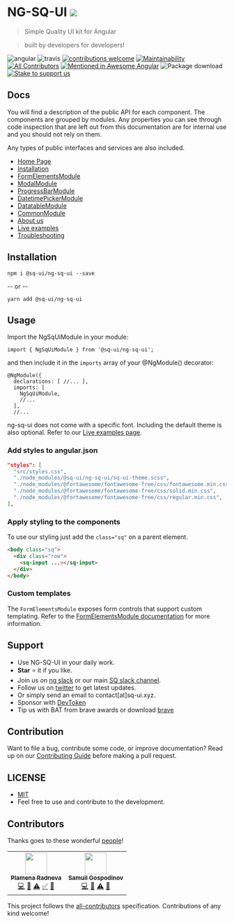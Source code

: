 # NG-SQ-UI [![](https://data.jsdelivr.com/v1/package/npm/@sq-ui/ng-sq-ui/badge?style=rounded)](https://www.jsdelivr.com/package/npm/@sq-ui/ng-sq-ui)

> Simple Quality UI kit for Angular

> built by developers for developers!

![angular](https://badge.fury.io/js/angular.svg)
![travis](https://travis-ci.com/SQ-UI/ng-sq-ui.svg?branch=master)
[![contributions welcome](https://img.shields.io/badge/issues-welcome-brightgreen.svg?style=flat)](https://github.com/SQ-UI/ng-sq-ui/issues)
[![Maintainability](https://api.codeclimate.com/v1/badges/d53c1670c301071be452/maintainability)](https://codeclimate.com/github/SQ-UI/ng-sq-ui/maintainability)
[![All Contributors](https://img.shields.io/badge/all_contributors-2-orange.svg?style=flat-square)](#contributors)
[![Mentioned in Awesome Angular](https://awesome.re/mentioned-badge.svg)](https://github.com/gdi2290/awesome-angular)
![Package download](https://img.shields.io/npm/dm/@sq-ui/ng-sq-ui.svg?logo=ng-sq-ui)
[![Stake to support us](https://badge.devprotocol.xyz/0x014f98F05c0BeD44B4Cf0532a93312a2135afaB8/descriptive)](https://stakes.social/0x014f98F05c0BeD44B4Cf0532a93312a2135afaB8)

## Docs

You will find a description of the public API for each component.
The components are grouped by modules. Any properties you can see through code inspection that are left out from this documentation are for internal use and you should not rely on them.

Any types of public interfaces and services are also included.

- [Home Page](http://bit.ly/ng-sq-ui-docs-home)
- [Installation](http://bit.ly/ng-sq-ui-docs-installation)
- [FormElementsModule](http://bit.ly/ng-sq-ui-docs-form-elements)
- [ModalModule](http://bit.ly/ng-sq-ui-docs-modal)
- [ProgressBarModule](http://bit.ly/ng-sq-ui-docs-progressbar)
- [DatetimePickerModule](http://bit.ly/ng-sq-ui-docs-datetime-picker)
- [DatatableModule](http://bit.ly/ng-sq-ui-docs-datatable)
- [CommonModule](http://bit.ly/ng-sq-ui-docs-common)
- [About us](http://bit.ly/ng-sq-ui-docs-about-us)
- [Live examples](http://bit.ly/ng-sq-ui-docs-live-examples)
- [Troubleshooting](http://bit.ly/ng-sq-ui-docs-troubleshooting)

## Installation

```
npm i @sq-ui/ng-sq-ui --save
```

-- or --

```
yarn add @sq-ui/ng-sq-ui
```

## Usage

Import the NgSqUiModule in your module:

```
import { NgSqUiModule } from '@sq-ui/ng-sq-ui';
```

and then include it in the `imports` array of your @NgModule() decorator:

```
@NgModule({
  declarations: [ //... ],
  imports: [
    NgSqUiModule,
    //...
  ],
  //...
```

ng-sq-ui does not come with a specific font. Including the default theme is also optional. Refer to our [Live examples page](http://bit.ly/ng-sq-ui-docs-live-examples).

### Add styles to angular.json

```json
"styles": [
  "src/styles.css",
  "./node_modules/@sq-ui/ng-sq-ui/sq-ui-theme.scss",
  "./node_modules/@fortawesome/fontawesome-free/css/fontawesome.min.css",
  "./node_modules/@fortawesome/fontawesome-free/css/solid.min.css",
  "./node_modules/@fortawesome/fontawesome-free/css/regular.min.css",
],
```

### Apply styling to the components

To use our styling just add the `class="sq"` on a parent element.

```html
<body class="sq">
  <div class="row">
    <sq-input ...></sq-input>
  </div>
</body>
```

### Custom templates

The `FormElementsModule` exposes form controls that support custom templating. Refer to the [FormElementsModule documentation](https://sq-ui.github.io/ng-sq-ui/#/form-elements-module) for more information.

## Support

- Use NG-SQ-UI in your daily work.
- **Star** ⭐ it if you like.
- Join us on <a href="http://bit.ly/ng-sq-ui-slack">ng slack</a> or our main <a href="http://bit.ly/ng-sq-slack">SQ slack channel</a>.
- Follow us on [twitter](https://twitter.com/sq_ui_kit) to get latest updates.
- Or simply send an email to contact[at]sq-ui.xyz.
- Sponsor with [DevToken](https://stakes.social/0x014f98F05c0BeD44B4Cf0532a93312a2135afaB8)
- Tip us with BAT from brave awards or download [brave](https://brave.com/ngs747)

## Contribution

Want to file a bug, contribute some code, or improve documentation? Read up on our [Contributing Guide](CONTRIBUTING.md) before making a pull request.


## LICENSE

- [MIT](http://opensource.org/licenses/MIT)
- Feel free to use and contribute to the development.

## Contributors

Thanks goes to these wonderful <a href="https://github.com/sq-ui/ng-sq-ui/graphs/contributors">people</a>!

<!-- ALL-CONTRIBUTORS-LIST:START - Do not remove or modify this section -->
<!-- prettier-ignore-start -->
<!-- markdownlint-disable -->
<table>
  <tr>
    <td align="center"><a href="https://github.com/ardentia"><img src="https://avatars2.githubusercontent.com/u/41083417?v=4?s=50" width="50px;" alt=""/><br /><sub><b>Plamena Radneva</b></sub></a><br /><a href="https://github.com/SQ-UI/ng-sq-ui/commits?author=ardentia" title="Code">💻</a> <a href="https://github.com/SQ-UI/ng-sq-ui/commits?author=ardentia" title="Documentation">📖</a> <a href="https://github.com/SQ-UI/ng-sq-ui/commits?author=ardentia" title="Tests">⚠️</a> <a href="#tutorial-ardentia" title="Tutorials">✅</a> <a href="#blog-ardentia" title="Blogposts">📝</a></td>
    <td align="center"><a href="https://github.com/samuil4"><img src="https://avatars0.githubusercontent.com/u/797921?v=4?s=50" width="50px;" alt=""/><br /><sub><b>Samuil Gospodinov</b></sub></a><br /><a href="https://github.com/SQ-UI/ng-sq-ui/commits?author=samuil4" title="Code">💻</a> <a href="https://github.com/SQ-UI/ng-sq-ui/commits?author=samuil4" title="Documentation">📖</a> <a href="https://github.com/SQ-UI/ng-sq-ui/commits?author=samuil4" title="Tests">⚠️</a> <a href="#talk-samuil4" title="Talks">📢</a></td>
  </tr>
</table>

<!-- markdownlint-restore -->
<!-- prettier-ignore-end -->

<!-- ALL-CONTRIBUTORS-LIST:END -->

This project follows the [all-contributors](https://github.com/kentcdodds/all-contributors) specification. Contributions of any kind welcome!